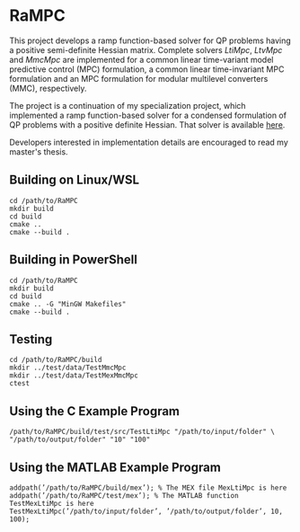 # RaMPC

This project develops a ramp function-based solver for QP problems having a positive semi-definite Hessian matrix. Complete solvers $LtiMpc$, $LtvMpc$ and $MmcMpc$ are implemented for a common linear time-variant model predictive control (MPC) formulation, a common linear time-invariant MPC formulation and an MPC formulation for modular multilevel converters (MMC), respectively.

The project is a continuation of my specialization project, which implemented a ramp function-based solver for a condensed formulation of QP problems with a positive definite Hessian. That solver is available [here](https://github.com/olejodd10/QPramp).

Developers interested in implementation details are encouraged to read my master's thesis.

## Building on Linux/WSL

```
cd /path/to/RaMPC
mkdir build
cd build
cmake ..
cmake --build .
```

## Building in PowerShell

```
cd /path/to/RaMPC
mkdir build
cd build
cmake .. -G "MinGW Makefiles"
cmake --build .
```

## Testing

```
cd /path/to/RaMPC/build
mkdir ../test/data/TestMmcMpc 
mkdir ../test/data/TestMexMmcMpc
ctest
```

## Using the C Example Program

```
/path/to/RaMPC/build/test/src/TestLtiMpc "/path/to/input/folder" \
"/path/to/output/folder" "10" "100"
```

## Using the MATLAB Example Program

```
addpath(’/path/to/RaMPC/build/mex’); % The MEX file MexLtiMpc is here
addpath(’/path/to/RaMPC/test/mex’); % The MATLAB function TestMexLtiMpc is here
TestMexLtiMpc(’/path/to/input/folder’, ’/path/to/output/folder’, 10, 100);
```
